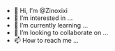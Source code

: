 - 👋 Hi, I’m @Zinoxixi
- 👀 I’m interested in ...
- 🌱 I’m currently learning ...
- 💞️ I’m looking to collaborate on ...
- 📫 How to reach me ...

<!---
Zinoxixi/Zinoxixi is a ✨ special ✨ repository because its `README.md` (this file) appears on your GitHub profile.
You can click the Preview link to take a look at your changes.
--->
